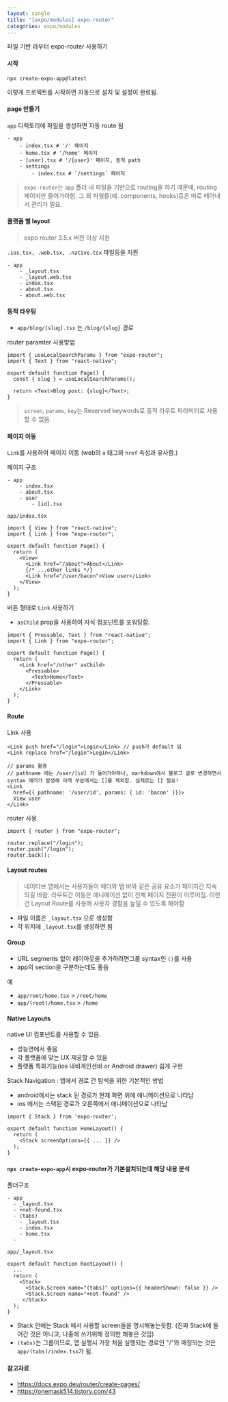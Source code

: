 ```yaml
---
layout: single
title: "[expo/modules] expo-router"
categories: expo/modules
---
```


파일 기반 라우터 expo-router 사용하기

#### 시작

```
npx create-expo-app@latest
```

이렇게 프로젝트를 시작하면 자동으로 설치 및 설정이 완료됨.

#### page 만들기

`app` 디렉토리에 파일을 생성하면 자동 route 됨

```
- app
	- index.tsx # '/' 페이지
	- home.tsx # '/home' 페이지
	- [user].tsx # '/{user}' 페이지, 동적 path
	- settings
		- index.tsx # `/settings` 페이지
```

> `expo-router`는 `app` 폴더 내 파일을 기반으로 routing을 하기 때문에, routing 페이지만 들어가야함. 그 외 파일들(예. components, hooks)등은 따로 떼어내서 관리가 필요.

#### 플랫폼 별 layout

> expo router 3.5.x 버전 이상 지원

`.ios.tsx, .web.tsx, .native.tsx` 파일등을 지원

```
- app
	- _layout.tsx
	- _layout.web.tsx
	- index.tsx
	- about.tsx
	- about.web.tsx
```

#### 동적 라우팅

- `app/blog/[slug].tsx` 는 `/blog/{slug}` 경로

router paramter 사용방법

```tsx
import { useLocalSearchParams } from "expo-router";
import { Text } from "react-native";

export default function Page() {
  const { slug } = useLocalSearchParams();

  return <Text>Blog post: {slug}</Text>;
}
```

> `screen`, `params`, `key`는 Reserved keywords로 동적 라우트 파라미터로 사용할 수 없음.

#### 페이지 이동

`Link`를 사용하여 페이지 이동 (web의 `a` 태그와 `href` 속성과 유사함.)

페이지 구조

```
- app
	- index.tsx
	- about.tsx
	- user
		- [id].tsx
```

`app/index.tsx`

```tsx
import { View } from "react-native";
import { Link } from "expo-router";

export default function Page() {
  return (
    <View>
      <Link href="/about">About</Link>
      {/* ...other links */}
      <Link href="/user/bacon">View user</Link>
    </View>
  );
}
```

버튼 형태로 `Link` 사용하기

- `asChild` prop을 사용하여 자식 컴포넌트를 포워딩함.

```tsx
import { Pressable, Text } from "react-native";
import { Link } from "expo-router";

export default function Page() {
  return (
    <Link href="/other" asChild>
      <Pressable>
        <Text>Home</Text>
      </Pressable>
    </Link>
  );
}
```

#### Route

Link 사용

```tsx
<Link push href="/login">Login</Link> // push가 default 임
<Link replace href="/login">Login</Link>

// params 활용
// pathname 에는 /user/[id] 가 들어가야하나, markdown에서 블로그 글로 변경하면서 syntax 에러가 발생해 아래 부분에서는 []를 제외함. 실제로는 [] 필요!
<Link
  href={{ pathname: '/user/id', params: { id: 'bacon' }}}>
  View user
</Link>
```

router 사용

```tsx
import { router } from "expo-router";

router.replace("/login");
router.push("/login");
router.back();
```

#### Layout routes

> 네이티브 앱에서는 사용자들이 헤더와 탭 바와 같은 공유 요소가 페이지간 지속되길 바람. 라우트간 이동은 애니메이션 없이 전체 페이지 전환이 이루어짐. 이런건 Layout Route를 사용해 사용자 경험을 높일 수 있도록 해야함

- 파일 이름은 `_layout.tsx` 으로 생성함
- 각 위치에 `_layout.tsx`를 생성하면 됨

#### Group

- URL segments 없이 레이아웃을 추가하려면그룹 syntax인 `()`를 사용
- app의 section을 구분하는데도 좋음

예

- `app/root/home.tsx` > `/root/home`
- `app/(root)/home.tsx` > `/home`

#### Native Layouts

native UI 컴포넌트를 사용할 수 있음.

- 성능면에서 좋음
- 각 플랫폼에 맞는 UX 제공할 수 있음
- 플랫폼 특화기능(ios 내비게인션바 or Android drawer) 쉽게 구현

Stack Navigation : 앱에서 경로 간 탐색을 위한 기본적인 방법

- android에서는 stack 된 경로가 현재 화면 위에 애니메이션으로 나타남
- ios 에서는 스택된 경로가 오른쪽에서 애니메이션으로 나타남

```tsx
import { Stack } from 'expo-router';

export default function HomeLayout() {
  return (
    <Stack screenOptions={{ ... }} />
  );
}
```

#### `npx create-expo-app`시 expo-router가 기본설치되는데 해당 내용 분석

폴더구조

```
- app
  - _layout.tsx
  - +not-found.tsx
  - (tabs)
    - _layout.tsx
    - index.tsx
    - home.tsx
  -
```

`app/_layout.tsx`

```tsx
export default function RootLayout() {
  ...
  return (
    <Stack>
      <Stack.Screen name="(tabs)" options={{ headerShown: false }} />
      <Stack.Screen name="+not-found" />
     </Stack>
  );
}
```

- Stack 안에는 Stack 에서 사용할 screen들을 명시해놓는듯함. (진짜 Stack에 들어간 것은 아니고, 나중에 쓰기위해 정의만 해놓은 것임)
- `(tabs)`는 그룹이므로, 앱 실행시 가장 처음 실행되는 경로인 "/"와 매칭되는 것은 `app/(tabs)/index.tsx`가 됨.

#### 참고자료

- https://docs.expo.dev/router/create-pages/
- https://onemask514.tistory.com/43
